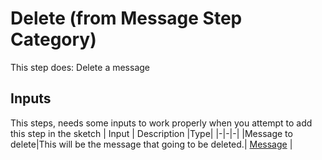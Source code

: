 # Delete (from Message Step Category)
This step does: Delete a message

## Inputs
This steps, needs some inputs to work properly when you attempt to add this step in the sketch
| Input      | Description |Type|
|-|-|-|
|Message to delete|This will be the message that going to be deleted.| [ Message](../inputs/message.md) |